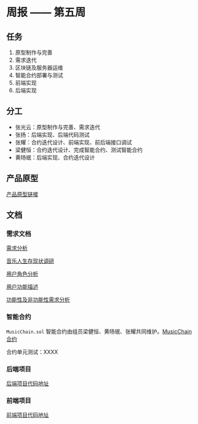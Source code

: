 # 周报 —— 第五周

## 任务

1. 原型制作与完善
2. 需求迭代
3. 区块链及服务器运维
4. 智能合约部署与测试
5. 前端实现
6. 后端实现

## 分工

- 张光云：原型制作与完善、需求迭代
- 张扬：后端实现、后端代码测试
- 张耀：合约迭代设计、前端实现、前后端接口调试
- 梁健恒：合约迭代设计、完成智能合约、测试智能合约
- 黄旸珉：后端实现、合约迭代设计

## 产品原型

[产品原型链接](https://org.modao.cc/app/90e8640e1a31563900cfed27bdc1bb13#screen=s229711DEE91561967147540)

## 文档

### 需求文档

[需求分析](../day3/张光云/需求分析.md)

[音乐人生存现状调研](../day4/张光云/音乐人生存现状调研.md)

[用户角色分析](..)

[用户功能描述](../day4/张光云/用户功能描述.md)

[功能性及非功能性需求分析](../day4/张光云/功能性及非功能性需求分析.md)

### 智能合约

`MusicChain.sol` 智能合约由组员梁健恒、黄旸珉、张耀共同维护。[MusicChain 合约](../MusicChain/MusicChain.sol)

合约单元测试：XXXX

### 后端项目

[后端项目代码地址](https://github.com/fisco-bcos-group1/back-end)

### 前端项目

[前端项目代码地址](https://github.com/fisco-bcos-group1/front-end)
